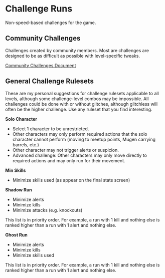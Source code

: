 # Challenge Runs
Non-speed-based challenges for the game.

## Community Challenges
Challenges created by community members. Most are challenges are designed to be as difficult as possible with level-specific tweaks.

[Community Challenges Document](https://docs.google.com/spreadsheets/d/1CW9EemfntFd3M95c1n314tJyAb3wx8BUo210GM6Wk7Q/edit?usp=sharing)


## General Challenge Rulesets
These are my personal suggestions for challenge rulesets applicable to all levels, although some challenge-level combos may be impossible. All challenges could be done with or without glitches, although glitchless will often be the higher challenge. Use any ruleset that you find interesting.

**Solo Character**
* Select 1 character to be unrestricted.
* Other characters may only perform required actions that the solo character cannot perform (moving to meetup points, Mugen carrying barrels, etc.)
* Other character may not trigger alerts or suspicion.
* Advanced challenge: Other characters may only move directly to required actions and may only run for their movement.


**Min Skills**
* Minimize skills used (as appear on the final stats screen)


**Shadow Run** 
* Minimize alerts 
* Minimize kills
* Minimize attacks (e.g. knockouts)

This list is in priority order. For example, a run with 1 kill and nothing else is ranked higher than a run with 1 alert and nothing else.


**Ghost Run**
* Minimize alerts
* Minimize kills
* Minimize skills used

This list is in priority order. For example, a run with 1 kill and nothing else is ranked higher than a run with 1 alert and nothing else.


